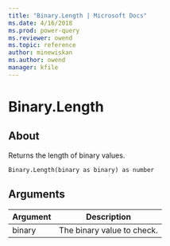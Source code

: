 ```yaml
---
title: "Binary.Length | Microsoft Docs"
ms.date: 4/16/2018
ms.prod: power-query
ms.reviewer: owend
ms.topic: reference
author: minewiskan
ms.author: owend
manager: kfile
---
```

# Binary.Length

  
## About  
Returns the length of binary values.  
  
```  
Binary.Length(binary as binary) as number  
```  
  
## Arguments  
  
|Argument|Description|  
|------------|---------------|  
|binary|The binary value to check.|  
  
